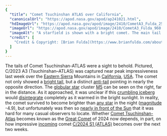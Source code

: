 ```yaml
---
{
  "title": "Comet Tsuchinshan ATLAS over California",
  "canonicalUrl": "https://apod.nasa.gov/apod/ap241021.html",
  "hdImageUrl": "https://apod.nasa.gov/apod/image/2410/CometA3_Fulda_2549.jpg",
  "imageUrl": "https://apod.nasa.gov/apod/image/2410/CometA3_Fulda_960.jpg",
  "imageAlt": "A starfield is shown with a bright comet. The main tail of the comet points diagonally to the upper left, while a thin anti-tail points to the lower right. Mountain peaks are visible at the bottom in the foreground. Please see the explanation for more detailed information.",
  "credit": [
    "Credit & Copyright: [Brian Fulda](https://www.brianfulda.com/about)"
  ]
}
---
```


The tails of Comet Tsuchinshan-ATLAS were a sight to behold. Pictured, C/2023 A3 (Tsuchinshan–ATLAS) was captured near peak impressiveness last week over the [Eastern Sierra](https://youtu.be/wMXS2p3Knzk?t=47) Mountains in [California](https://en.wikipedia.org/wiki/California), [USA](https://en.wikipedia.org/wiki/United_States). The comet not only showed a [bright tail](https://apod.nasa.gov/apod/ap210308.html), but a distinct [anti-tail](https://earthsky.org/space/comet-a3-has-an-anti-tail-can-you-see-it/) pointing in nearly the opposite direction. The [globular star](https://science.nasa.gov/universe/star-clusters-inside-the-universes-stellar-collections/) cluster [M5](https://apod.nasa.gov/apod/ap190509.html) can be seen on the right, far in the distance. As it approached, it was unclear if this [crumbling iceberg](https://apod.nasa.gov/apod/ap150203.html) would [disintegrate](https://apod.nasa.gov/apod/ap230903.html) completely as it warmed in the bright sunlight. In reality, the comet survived to become brighter than [any star](https://en.wikipedia.org/wiki/List_of_brightest_stars) in the night ([magnitude](https://en.wikipedia.org/wiki/Apparent_magnitude#List_of_apparent_magnitudes) -4.9), but unfortunately was then so [nearly in front of the Sun](https://i0.wp.com/picjumbo.com/wp-content/uploads/dog-with-sunglasses-on-a-paddleboard-free-photo.jpg?w=2210&quality=70) that it was hard for many casual observers to locate. Whether [Comet Tsuchinshan-Atlas](https://www.facebook.com/media/set/?vanity=APOD.Sky&set=a.516503464411569) becomes known as the [Great Comet](https://apod.nasa.gov/apod/ap220408.html) of 2024 now depends, in part, on how impressive [incoming](http://www.cbat.eps.harvard.edu/iau/cbet/005400/CBET005453.txt) comet [C/2024 S1 (ATLAS)](https://en.wikipedia.org/wiki/C/2024_S1_\(ATLAS\)) becomes over the next two weeks.
